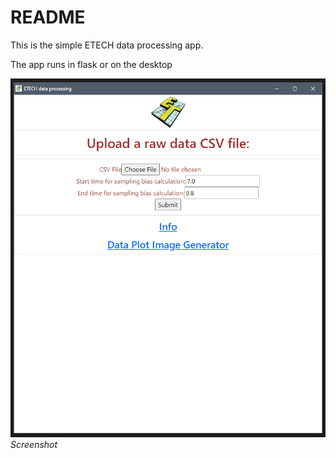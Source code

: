 # README

This is the simple ETECH data processing app.

The app runs in flask or on the desktop

![Screenshot](static/images/screenshot.png) *Screenshot*

